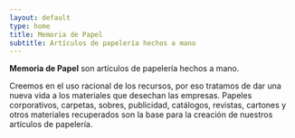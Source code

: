```yaml
---
layout: default
type: home
title: Memoria de Papel
subtitle: Artículos de papelería hechos a mano
---
```


**Memoria de Papel** son artículos de papelería hechos a mano.

Creemos en el uso racional de los recursos, por eso tratamos de dar una nueva vida a los materiales que desechan las empresas. Papeles corporativos, carpetas, sobres, publicidad, catálogos, revistas, cartones y otros materiales recuperados son la base para la creación de nuestros artículos de papelería.
